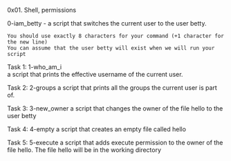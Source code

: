 0x01. Shell, permissions

0-iam_betty - 
	a script that switches the current user to the user betty.

	You should use exactly 8 characters for your command (+1 character for the new line)
	You can assume that the user betty will exist when we will run your script

Task 1: 1-who_am_i	
	a script that prints the effective username of the current user.

Task 2: 2-groups
	a script that prints all the groups the current user is part of.

Task 3: 3-new_owner
	a script that changes the owner of the file hello to the user betty

Task 4: 4-empty
	a script that creates an empty file called hello

Task 5: 5-execute
	a script that adds execute permission to the owner of the file hello.
	The file hello will be in the working directory
